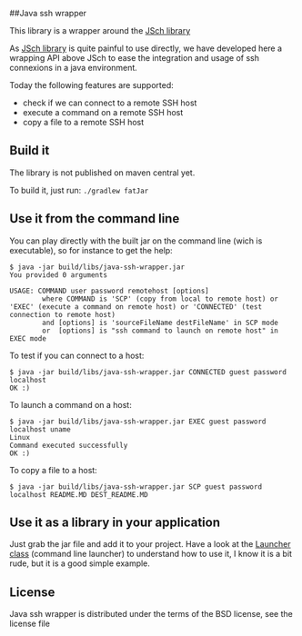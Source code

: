 ##Java ssh wrapper

This library is a wrapper around the [JSch library](http://www.jcraft.com/jsch)

As [JSch library](http://www.jcraft.com/jsch) is quite painful to use directly, we have developed here a wrapping API above JSch to ease the integration and usage of ssh connexions in a java environment.

Today the following features are supported:
- check if we can connect to a remote SSH host
- execute a command on a remote SSH host
- copy a file to a remote SSH host

## Build it
The library is not published on maven central yet.

To build it, just run: ```./gradlew fatJar```

## Use it from the command line

You can play directly with the built jar on the command line (wich is executable), so for instance to get the help:
```
$ java -jar build/libs/java-ssh-wrapper.jar 
You provided 0 arguments

USAGE: COMMAND user password remotehost [options]
        where COMMAND is 'SCP' (copy from local to remote host) or 'EXEC' (execute a command on remote host) or 'CONNECTED' (test connection to remote host)
        and [options] is 'sourceFileName destFileName' in SCP mode
        or  [options] is "ssh command to launch on remote host" in EXEC mode
```

To test if you can connect to a host:
```
$ java -jar build/libs/java-ssh-wrapper.jar CONNECTED guest password localhost
OK :)
```

To launch a command on a host:
```
$ java -jar build/libs/java-ssh-wrapper.jar EXEC guest password localhost uname
Linux
Command executed successfully
OK :)
```

To copy a file to a host:
```
$ java -jar build/libs/java-ssh-wrapper.jar SCP guest password localhost README.MD DEST_README.MD
```

## Use it as a library in your application

Just grab the jar file and add it to your project.
Have a look at the [Launcher class](https://github.com/Orange-OpenSource/java-ssh-wrapper/blob/master/src/main/java/com/orange/jschwrapper/ssh/app/Launcher.java) (command line launcher) to understand how to use it, I know it is a bit rude, but it is a good simple example.

## License
Java ssh wrapper is distributed under the terms of the BSD license, see the license file
